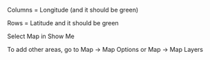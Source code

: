 Columns = Longitude (and it should be green)

Rows = Latitude and it should be green

Select Map in Show Me

To add other areas, go to Map -> Map Options or Map -> Map Layers
